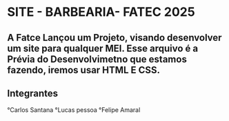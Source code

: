 # SITE - BARBEARIA- FATEC 2025 

## A Fatce Lançou um Projeto, visando desenvolver um site para qualquer MEI. Esse arquivo é a Prévia do Desenvolvimetno que estamos fazendo, iremos usar HTML E CSS.

## Integrantes
 °Carlos Santana
 °Lucas pessoa
 °Felipe Amaral
